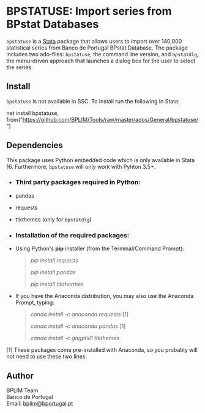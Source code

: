 # BPSTATUSE: Import series from BPstat Databases

`bpstatuse` is a [Stata](http://www.stata.com/) package that allows users to import over 140,000
statistical series from Banco de Portugal BPstat Database. The package includes two ado-files: `bpstatuse`, the command line version, and `bpstatdlg`, the menu-driven approach that launches a dialog box for the user to select the series.

## Install

`bpstatuse` is not available in SSC. To install run the following in Stata:

net install bpstatuse, from("https://github.com/BPLIM/Tools/raw/master/ados/General/bpstatuse/")

## Dependencies

This package uses Python embedded code which is only available in Stata 16. Furthermore, `bpstatuse` will only work with Pyhton 3.5+.

- ### Third party packages required in Python:

 - pandas
 - requests
 - ttkthemes (only for `bpstatdlg`)

- ### Installation of the required packages:

 - Using Python's **pip** installer (from the Terminal/Command Prompt):

    > *pip install requests*
    >
    > *pip install pandas*
    >
    > *pip install ttkthermes*
    >

  - If you have the Anaconda distribution, you may also use the Anaconda Prompt, typing:

       > *conda install -c anaconda requests* [1]
       >
       > *conda install -c anaconda pandas* [1]
       >
       > *conda install -c gagphil1 ttkthemes*
       >    

[1] These packages come pre-installed with Anaconda, so you probably will not need to use these two lines.



## Author

BPLIM Team
<br>Banco de Portugal
<br>Email: bplim@bportugal.pt
